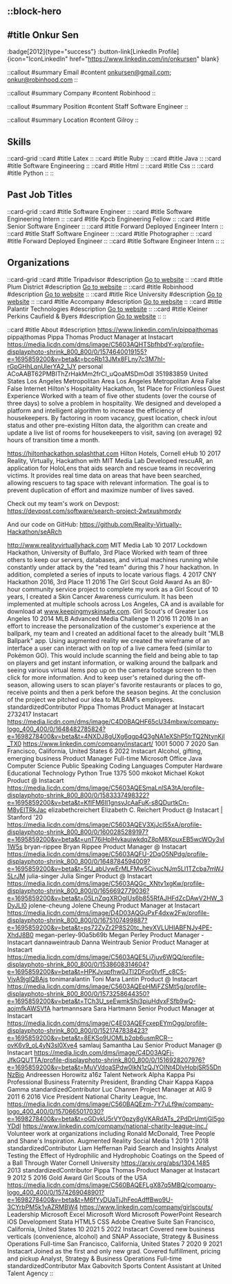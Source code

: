 ::block-hero
---
#title
Onkur Sen
---

:badge[2012]{type="success"}
:button-link[LinkedIn Profile]{icon="IconLinkedIn" href="https://www.linkedin.com/in/onkursen" blank}

::callout
#summary
Email
#content
onkursen@gmail.com; onkur@robinhood.com
::

::callout
#summary
Company
#content
Robinhood
::

::callout
#summary
Position
#content
Staff Software Engineer
::

::callout
#summary
Location
#content
Gilroy
::

## Skills
::card-grid
::card
#title
Latex
::
::card
#title
Ruby
::
::card
#title
Java
::
::card
#title
Software Engineering
::
::card
#title
Html
::
::card
#title
Css
::
::card
#title
Python
::
::

## Past Job Titles
::card-grid
::card
#title
Software Engineer
::
::card
#title
Software Engineering Intern
::
::card
#title
Kpcb Engineering Fellow
::
::card
#title
Senior Software Engineer
::
::card
#title
Forward Deployed Engineer Intern
::
::card
#title
Staff Software Engineer
::
::card
#title
Photographer
::
::card
#title
Forward Deployed Engineer
::
::card
#title
Software Engineer Intern
::
::

## Organizations
::card-grid
::card
#title
Tripadvisor
#description
[Go to website](tripadvisor.com)
::
::card
#title
Plum District
#description
[Go to website](plumdistrict.com)
::
::card
#title
Robinhood
#description
[Go to website](robinhood.com)
::
::card
#title
Rice University
#description
[Go to website](rice.edu)
::
::card
#title
Accompany
#description
[Go to website](accompany.com)
::
::card
#title
Palantir Technologies
#description
[Go to website](palantir.com)
::
::card
#title
Kleiner Perkins Caufield & Byers
#description
[Go to website](kpcb.com)
::
::

::card
#title
About
#description
https://www.linkedin.com/in/pippajthomas pippajthomas Pippa Thomas Product Manager at Instacart https://media.licdn.com/dms/image/C5603AQHTSbfhbdY-xg/profile-displayphoto-shrink_800_800/0/1574640019155?e=1695859200&v=beta&t=bcoRb13JMx8FLny7c3M7hI-rGpGHhLqnUlerYA2_1JY personal ACoAABT62PMBIThZrHakMm2frCl_uQoaMSDmOdI 351983859 United States Los Angeles Metropolitan Area Los Angeles Metropolitan Area False False Internet Hilton's Hospitality Hackathon, 1st Place for Frictionless Guest Experience Worked with a team of five other students (over the course of three days) to solve a problem in hospitality. We designed and developed a platform and intelligent algorithm to increase the efficiency of housekeepers. By factoring in room vacancy, guest location, check in/out status and other pre-existing Hilton data, the algorithm can create and update a live list of rooms for housekeepers to visit, saving (on average) 92 hours of transition time a month. 

https://hiltonhackathon.splashthat.com Hilton Hotels, Cornell eHub 10 2017 Reality, Virtually, Hackathon with MIT Media Lab Developed rescuAR, an application for HoloLens that aids search and rescue teams in recovering victims. It provides real time data on areas that have been searched, allowing rescuers to tag space with relevant information. The goal is to prevent duplication of effort and maximize number of lives saved.

Check out my team's work on Devpost: https://devpost.com/software/search-project-2wtxushmordv

And our code on GitHub: https://github.com/Reality-Virtually-Hackathon/seARch

http://www.realityvirtuallyhack.com MIT Media Lab 10 2017 Lockdown Hackathon, University of Buffalo, 3rd Place Worked with team of three others to keep our servers, databases, and virtual machines running while constantly under attack by the "red team" during this 7 hour hackathon. In addition, completed a series of inputs to locate various flags. 4 2017 CNY Hackathon 2016, 3rd Place 11 2016 The Girl Scout Gold Award As an 80-hour community service project to complete my work as a Girl Scout of 10 years, I created a Skin Cancer Awareness curriculum. It has been implemented at multiple schools across Los Angeles, CA and is available for download at www.keepingmyskinsafe.com. Girl Scout's of Greater Los Angeles 10 2014 MLB Advanced Media Challenge 11 2016 11 2016 In an effort to increase the personalization of the customer's experience at the ballpark, my team and I created an additional facet to the already built "MLB Ballpark" app. Using augmented reality we created the wireframe of an interface a user can interact with on top of a live camera feed (similar to Pokémon GO). This would include scanning the field and being able to tap on players and get instant information, or walking around the ballpark and seeing various virtual items pop up on the camera footage screen to then click for more information. And to keep user's retained during the off-season, allowing users to scan player's favorite restaurants or places to go, receive points and then a perk before the season begins. At the conclusion of the project we pitched our idea to MLBAM's employees.  standardizedContributor Pippa Thomas Product Manager at Instacart 2732417 Instacart https://media.licdn.com/dms/image/C4D0BAQHF65cU34mbxw/company-logo_400_400/0/1648482785824?e=1698278400&v=beta&t=4NXDJ8gUXg6qgp4Q3gNA1eXShP5trTQ2NtynKjl_TX0 https://www.linkedin.com/company/instacart/ 1001 5000 7 2020 San Francisco, California, United States 6 2022 Instacart Alcohol, gifting, emerging business Product Manager Full-time Microsoft Office Java Computer Science Public Speaking Coding Languages Computer Hardware Educational Technology Python True 1375 500 mkokot Michael Kokot Product @ Instacart https://media.licdn.com/dms/image/C5603AQESmaLnlSA3tA/profile-displayphoto-shrink_800_800/0/1583337498322?e=1695859200&v=beta&t=KfIFM6II1gnsvJcAaFuK-s8QDurtkCn-M8yEITRkJac elizabethcreichert Elizabeth C. Reichert Product @ Instacart | Stanford '20 https://media.licdn.com/dms/image/C5603AQEV3XjJcl55xA/profile-displayphoto-shrink_800_800/0/1600285289197?e=1695859200&v=beta&t=unT76iHplHvkaujwkdqZ8pM8XpuxEB5wcWOy3vI1W5s bryan-rippee Bryan Rippee Product Manager @ Instacart https://media.licdn.com/dms/image/C5603AQFU-2DqO5NPdg/profile-displayphoto-shrink_800_800/0/1648784594009?e=1695859200&v=beta&t=5fJ_abUvwErMLFMw5CivucNJm5Ll1TZcba7mWJ5LrJM julia-singer Julia Singer Product @ Instacart https://media.licdn.com/dms/image/C5603AQGc_XNtv1xgKw/profile-displayphoto-shrink_800_800/0/1656692779036?e=1695859200&v=beta&t=05LnZqgXROgIUs6b855RfAJHFdZcDAwV2HW_3DyJLI0 jolene-cheung Jolene Cheung Product Manager at Instacart https://media.licdn.com/dms/image/D4D03AQGuPxF4dxw2Fw/profile-displayphoto-shrink_800_800/0/1675107499887?e=1695859200&v=beta&t=ps72ZyZr2P8S20tc_hevXVLUHIABFNJy4PE-XhdJ8B0 megan-perley-90a5b69b Megan Perley Product Manager - Instacart dannaweintraub Danna Weintraub Senior Product Manager at Instacart https://media.licdn.com/dms/image/C5603AQE5Li7juv6WQQ/profile-displayphoto-shrink_800_800/0/1538608314604?e=1695859200&v=beta&t=HPKJvqpfhw0JTl2DFor0IvfF_c8C5-VjyA9jgIQBAjs tonimaralantin Toni Mara Lantin Product @ Instacart https://media.licdn.com/dms/image/C5603AQEpHMjFZSMt5g/profile-displayphoto-shrink_800_800/0/1573258644350?e=1695859200&v=beta&t=TCh3U_seEwmkShj3piuHdvxFSfb9wQ-aojmfkAWSVfA hartmannsara Sara Hartmann Senior Product Manager at Instacart https://media.licdn.com/dms/image/C4E03AQEFcxepEYmOgg/profile-displayphoto-shrink_800_800/0/1521747838423?e=1695859200&v=beta&t=8EKSo9UOMLb2qb6usmRCR--ovK6v9_oL4yN3sI0Xve4 samlauj Samantha Lau Senior Product Manager @ Instacart https://media.licdn.com/dms/image/C4D03AQFj-JfkGQUTTA/profile-displayphoto-shrink_800_800/0/1516928207976?e=1695859200&v=beta&t=MuVVdoaSPdw0lkN1zQJYOlNt4DlvHobjSR55DnNzBio Andreessen Horowitz a16z Talent Network Alpha Kappa Psi Professional Business Fraternity President, Branding Chair Kappa Kappa Gamma standardizedContributor Luc Chanren Project Manager at AIG 9 2011 6 2016 Vice President National Charity League, Inc. https://media.licdn.com/dms/image/C560BAQEzm-7Y7uLf9w/company-logo_400_400/0/1570665017030?e=1698278400&v=beta&t=oGDvkU5rVY0pzy8gVKARdATs_2PdDrUmtjGl5goYDdI https://www.linkedin.com/company/national-charity-league-inc./ Volunteer work at organizations including Ronald McDonald, Tree People and Shane's Inspiration. Augmented Reality Social Media 1 2019 1 2018 standardizedContributor Liam Heffernan Paid Search and Insights Analyst Testing the Effect of Hydrophilic and Hydrophobic Coatings on the Speed of a Ball Through Water Cornell University https://arxiv.org/abs/1304.1485 2013 standardizedContributor Pippa Thomas Product Manager at Instacart 9 2012 5 2016 Gold Award Girl Scouts of the USA https://media.licdn.com/dms/image/C560BAQEFLgX87q5MBQ/company-logo_400_400/0/1574269048901?e=1698278400&v=beta&t=M6fYyDUaTjJhFeoAdffBwo9U-3CYrbPM5k1yAZRMBW4 https://www.linkedin.com/company/girlscouts/ Leadership Microsoft Excel Microsoft Word Microsoft PowerPoint Research iOS Development Stata HTML5 CSS Adobe Creative Suite San Francisco, California, United States 10 2021 5 2022 Instacart Covered new business verticals (convenience, alcohol) and SNAP Associate, Strategy & Business Operations Full-time San Francisco, California, United States 7 2020 9 2021 Instacart Joined as the first and only new grad. Covered fulfillment, pricing and pickup Analyst, Strategy & Business Operations Full-time standardizedContributor Max Gabovitch Sports Content Assistant at United Talent Agency
::
